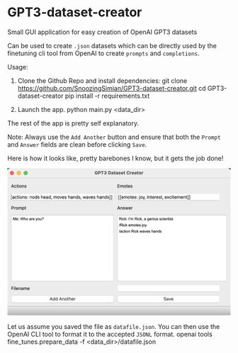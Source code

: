 # GPT3-dataset-creator
Small GUI application for easy creation of OpenAI GPT3 datasets

Can be used to create `.json` datasets which can be directly used by the finetuning cli tool from OpenAI to create `prompts` and `completions`.

Usage:

1. Clone the Github Repo and install dependencies:
    git clone https://github.com/SnoozingSimian/GPT3-dataset-creator.git
    cd GPT3-dataset-creator
    pip install -r requirements.txt

2. Launch the app.
    python main.py <data_dir>

The rest of the app is pretty self explanatory.

Note: Always use the `Add Another` button and ensure that both the `Prompt` and `Answer` fields are clean before clicking `Save`.

Here is how it looks like, pretty barebones I know, but it gets the job done!

![alt text](tool-image.png "Title")

Let us assume you saved the file as `datafile.json`. You can then use the OpenAI CLI tool to format it to the accepted `JSONL` format.
    openai tools fine_tunes.prepare_data -f <data_dir>/datafile.json